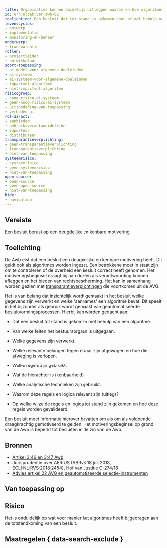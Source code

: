 ```yaml
---
title: Organisaties kunnen duidelijk uitleggen waarom en hoe algoritmes leiden tot een besluit
id: urn:nl:ak:ver:awb-02
toelichting: Een besluit dat tot stand is gekomen door of met behulp van een algoritme of AI-systeem, dient te berusten op een deugdelijke motivering. 
levenscyclus:
- ontwerp
- implementatie
- monitoring-en-beheer
onderwerp:
- transparantie
rollen:
- projectleider
- ontwikkelaar
soort-toepassing:
- ai-model-voor-algemene-doeleinden
- ai-systeem
- ai-systeem-voor-algemene-doeleinden
- impactvol-algoritme
- niet-impactvol-algoritme
risicogroep: 
- hoog-risico-ai-systeem
- geen-hoog-risico-ai-systeem
- uitzondering-van-toepassing
- verboden-ai
rol-ai-act:
- aanbieder
- gebruiksverantwoordelijke
- importeur
- distributeur
transparantieverplichting: 
- geen-transparantieverplichting
- transparantieverplichting 
- niet-van-toepassing
systeemrisico:
- systeemrisico
- geen-systeemrisico
- niet-van-toepassing
open-source: 
- open-source
- geen-open-source
- niet-van-toepassing
hide:
- navigation
---
```


<!-- tags -->
## Vereiste
Een besluit berust op een deugdelijke en kenbare motivering.

## Toelichting
De Awb eist dat een besluit een deugdelijke en kenbare motivering heeft. Dit geldt ook als algoritmes worden ingezet. Een betrokkene moet in staat zijn om te controleren of de overheid een besluit correct heeft genomen. Het motiveringsbeginsel draagt bij aan doelen als verantwoording kunnen afleggen en het bieden van rechtsbescherming. Het kan in samenhang worden gezien met [transparantieverplichtingen](avg-07-transparantie-bij-verwerken-persoonsgegevens.md) die voortkomen uit de AVG. 

Het is van belang dat inzichtelijk wordt gemaakt in het besluit welke gegevens zijn verwerkt en welke 'aannames' een algoritme bevat. Dit speelt in het bijzonder als gebruik wordt gemaakt van geautomatiseerde besluitvormingsprocessen. Hierbij kan worden gedacht aan:

- Dat een besluit tot stand is gekomen met behulp van een algoritme.
  
- Van welke feiten het bestuursorgaan is uitgegaan.
  
- Welke gegevens zijn verwerkt.
  
- Welke relevante belangen tegen elkaar zijn afgewogen en hoe die afweging is verlopen.
  
- Welke regels zijn gebruikt.
  
- Wat de hierachter is (kenbaarheid).
  
- Welke analytische technieken zijn gebruikt.
  
- Waarom deze regels en logica relevant zijn (uitleg)?
  
- Op welke wijze de regels en logica tot stand zijn gekomen en hoe deze regels worden gevalideerd.
  
Een besluit moet informatie hierover bevatten om als om als voldoende draagkrachtig gemotiveerd te gelden.
Het motiveringsbeginsel op grond van de Awb is beperkt tot besluiten in de zin van de Awb. 

## Bronnen
- [Artikel 3:46 en 3:47 Awb](https://wetten.overheid.nl/BWBR0005537/2024-09-01/#Hoofdstuk3_Afdeling3.7_Artikel3:46)
- Jurisprudentie over AERIUS (ABRvS 18 juli 2018, ECLI:NL:RVS:2018:2454), Hof van Justitie C-274/18
- [Advies artikel 22 AVG en geautomatiseerde selectie-instrumenten](https://www.autoriteitpersoonsgegevens.nl/system/files?file=2024-10/Advies%20geautomatiseerde%20besluitvorming%20artikel%2022%20AVG.pdf)

## Van toepassing op 
<!-- tags-ai-act -->

## Risico
Het is onduidelijk op wat voor manier het algoritmes heeft bijgedragen aan de totstandkoming van een besluit. 

## Maatregelen { data-search-exclude }

<!-- list_maatregelen vereiste/awb-02-motiveringsbeginsel no-search no-onderwerp no-rol no-levenscyclus -->
